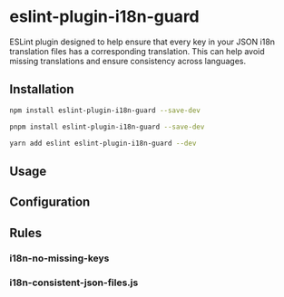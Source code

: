 # eslint-plugin-i18n-guard

ESLint plugin designed to help ensure that every key in your JSON i18n translation files has a corresponding translation. This can help avoid missing translations and ensure consistency across languages.

## Installation

```BASH
npm install eslint-plugin-i18n-guard --save-dev
```

```BASH
pnpm install eslint-plugin-i18n-guard --save-dev
```

```BASH
yarn add eslint eslint-plugin-i18n-guard --dev

```

## Usage

## Configuration

## Rules

### i18n-no-missing-keys

### i18n-consistent-json-files.js
